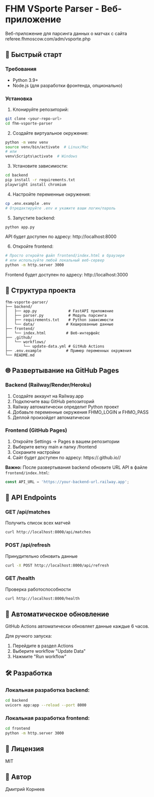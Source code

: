 # FHM VSporte Parser - Веб-приложение

Веб-приложение для парсинга данных о матчах с сайта referee.fhmoscow.com/adm/vsporte.php

## 🚀 Быстрый старт

### Требования

- Python 3.9+
- Node.js (для разработки фронтенда, опционально)

### Установка

1. Клонируйте репозиторий:
```bash
git clone <your-repo-url>
cd fhm-vsporte-parser
```

2. Создайте виртуальное окружение:
```bash
python -m venv venv
source venv/bin/activate  # Linux/Mac
# или
venv\Scripts\activate  # Windows
```

3. Установите зависимости:
```bash
cd backend
pip install -r requirements.txt
playwright install chromium
```

4. Настройте переменные окружения:
```bash
cp .env.example .env
# Отредактируйте .env и укажите ваши логин/пароль
```

5. Запустите backend:
```bash
python app.py
```

API будет доступен по адресу: http://localhost:8000

6. Откройте frontend:
```bash
# Просто откройте файл frontend/index.html в браузере
# или используйте любой локальный веб-сервер
python -m http.server 3000
```

Frontend будет доступен по адресу: http://localhost:3000

## 📁 Структура проекта

```
fhm-vsporte-parser/
├── backend/
│   ├── app.py              # FastAPI приложение
│   ├── parser.py           # Модуль парсинга
│   ├── requirements.txt    # Python зависимости
│   └── data/              # Кешированные данные
├── frontend/
│   └── index.html         # Веб-интерфейс
├── .github/
│   └── workflows/
│       └── update-data.yml # GitHub Actions
├── .env.example           # Пример переменных окружения
└── README.md
```

## 🌐 Развертывание на GitHub Pages

### Backend (Railway/Render/Heroku)

1. Создайте аккаунт на Railway.app
2. Подключите ваш GitHub репозиторий
3. Railway автоматически определит Python проект
4. Добавьте переменные окружения FHMO_LOGIN и FHMO_PASS
5. Деплой произойдет автоматически

### Frontend (GitHub Pages)

1. Откройте Settings → Pages в вашем репозитории
2. Выберите ветку main и папку /frontend
3. Сохраните настройки
4. Сайт будет доступен по адресу: https://<username>.github.io/<repo-name>/

**Важно:** После развертывания backend обновите URL API в файле `frontend/index.html`:
```javascript
const API_URL = 'https://your-backend-url.railway.app';
```

## 📡 API Endpoints

### GET /api/matches
Получить список всех матчей
```bash
curl http://localhost:8000/api/matches
```

### POST /api/refresh
Принудительно обновить данные
```bash
curl -X POST http://localhost:8000/api/refresh
```

### GET /health
Проверка работоспособности
```bash
curl http://localhost:8000/health
```

## 🔄 Автоматическое обновление

GitHub Actions автоматически обновляет данные каждые 6 часов.

Для ручного запуска:
1. Перейдите в раздел Actions
2. Выберите workflow "Update Data"
3. Нажмите "Run workflow"

## 🛠 Разработка

### Локальная разработка backend:
```bash
cd backend
uvicorn app:app --reload --port 8000
```

### Локальная разработка frontend:
```bash
cd frontend
python -m http.server 3000
```

## 📝 Лицензия

MIT

## 👤 Автор

Дмитрий Корнеев
